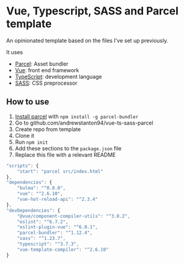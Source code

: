 # Vue, Typescript, SASS and Parcel template

An opinionated template based on the files I've set up previously.

It uses

- [Parcel](https://parceljs.org/): Asset bundler
- [Vue](https://vuejs.org): front end framework
- [TypeScript](https://www.typescriptlang.org): development language
- [SASS](https://sass-lang.com/): CSS preprocessor

## How to use

1. [Install parcel](https://parceljs.org/getting_started.html) with `npm install -g parcel-bundler`
1. Go to github.com/andrewstanton94/vue-ts-sass-parcel
1. Create repo from template
1. Clone it
1. Run `npm init`
1. Add these sections to the `package.json` file
1. Replace this file with a relevant README

```javascript
"scripts": {
	"start": "parcel src/index.html"
},
"dependencies": {
	"bulma": "^0.8.0",
	"vue": "^2.6.10",
	"vue-hot-reload-api": "^2.3.4"
},
"devDependencies": {
	"@vue/component-compiler-utils": "^3.0.2",
	"eslint": "^6.7.2",
	"eslint-plugin-vue": "^6.0.1",
	"parcel-bundler": "^1.12.4",
	"sass": "^1.23.7",
	"typescript": "^3.7.3",
	"vue-template-compiler": "^2.6.10"
}
```
